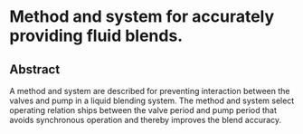 # Method and system for accurately providing fluid blends.

## Abstract
A method and system are described for preventing interaction between the valves and pump in a liquid blending system. The method and system select operating relation ships between the valve period and pump period that avoids synchronous operation and thereby improves the blend accuracy.